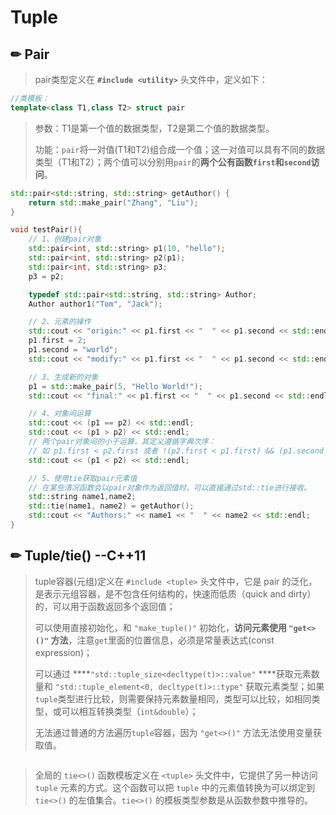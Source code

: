 # Tuple

## ✏ Pair

> pair类型定义在 **`#include <utility>`** 头文件中，定义如下：

```cpp
//类模板：
template<class T1,class T2> struct pair
```

> 参数：T1是第一个值的数据类型，T2是第二个值的数据类型。
>
> 功能：`pair`将一对值\(T1和T2\)组合成一个值；这一对值可以具有不同的数据类型（T1和T2）；两个值可以分别用`pair`的**两个公有函数`first`和`second`访问**。

```cpp
std::pair<std::string, std::string> getAuthor() {
    return std::make_pair("Zhang", "Liu");
}

void testPair(){
    // 1、创建pair对象
    std::pair<int, std::string> p1(10, "hello");
    std::pair<int, std::string> p2(p1);
    std::pair<int, std::string> p3;
    p3 = p2;

    typedef std::pair<std::string, std::string> Author;
    Author author1("Tom", "Jack");

    // 2、元素的操作
    std::cout << "origin:" << p1.first << "  " << p1.second << std::endl;
    p1.first = 2;
    p1.second = "world";
    std::cout << "modify:" << p1.first << "  " << p1.second << std::endl;

    // 3、生成新的对象
    p1 = std::make_pair(5, "Hello World!");
    std::cout << "final:" << p1.first << "  " << p1.second << std::endl;

    // 4、对象间运算
    std::cout << (p1 == p2) << std::endl;
    std::cout << (p1 > p2) << std::endl;
    // 两个pair对象间的小于运算，其定义遵循字典次序：
    // 如 p1.first < p2.first 或者 !(p2.first < p1.first) && (p1.second < p2.second) 则返回true。
    std::cout << (p1 < p2) << std::endl;

    // 5、使用tie获取pair元素值
    // 在某些清况函数会以pair对象作为返回值时，可以直接通过std::tie进行接收。
    std::string name1,name2;
    std::tie(name1, name2) = getAuthor();
    std::cout << "Authors:" << name1 << "  " << name2 << std::endl;
}
```

## ✏ Tuple/tie\(\) --C++11

> tuple容器\(元组\)定义在 `#include <tuple>` 头文件中，它是 pair 的泛化，是表示元组容器，是不包含任何结构的，快速而低质（quick and dirty）的，可以用于函数返回多个返回值；
>
> 可以使用直接初始化，和 `"make_tuple()"` 初始化，**访问元素使用 `"get<>()"` 方法**，注意`get`里面的位置信息，必须是常量表达式\(const expression\)；
>
> 可以通过 ****`"std::tuple_size<decltype(t)>::value"` ****获取元素数量和 `"std::tuple_element<0, decltype(t)>::type"` 获取元素类型；如果`tuple`类型进行比较，则需要保持元素数量相同，类型可以比较，如相同类型，或可以相互转换类型（`int&double`）；
>
> 无法通过普通的方法遍历`tuple`容器，因为 `"get<>()"` 方法无法使用变量获取值。

```cpp

```

> 全局的 `tie<>()` 函数模板定义在 `<tuple>` 头文件中，它提供了另一种访问 `tuple` 元素的方式。这个函数可以把 `tuple` 中的元素值转换为可以绑定到 `tie<>()` 的左值集合。`tie<>()` 的模板类型参数是从函数参数中推导的。

